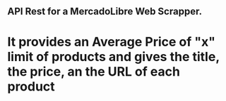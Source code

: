 ## API Rest for a MercadoLibre Web Scrapper.
# It provides an Average Price of "x" limit of products and gives the title, the price, an the URL of each product
